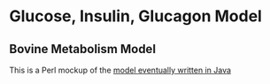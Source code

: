 Glucose, Insulin, Glucagon Model
================================

Bovine Metabolism Model
------------------------

This is a Perl mockup of the [model eventually written in Java](http://github.com/JohnCarlosReed/Glucose-Homeostasis-Model)

